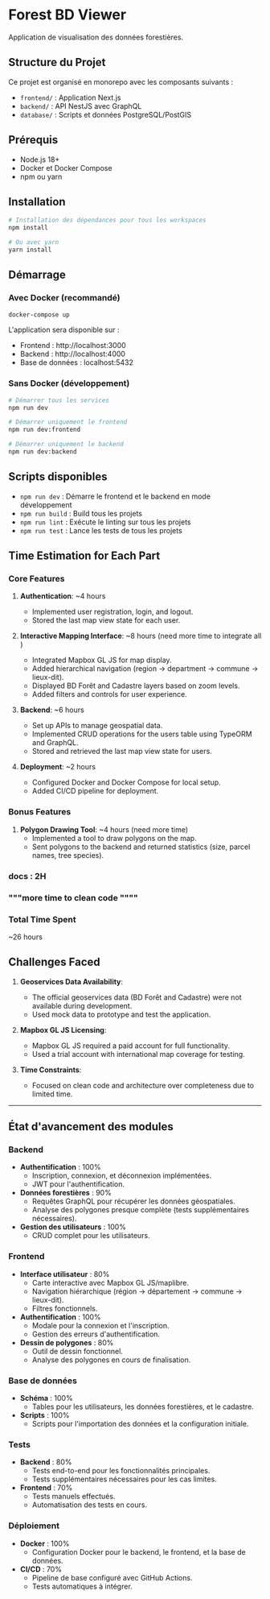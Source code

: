 # Forest BD Viewer

Application de visualisation des données forestières.

## Structure du Projet

Ce projet est organisé en monorepo avec les composants suivants :
- `frontend/` : Application Next.js
- `backend/` : API NestJS avec GraphQL
- `database/` : Scripts et données PostgreSQL/PostGIS

## Prérequis

- Node.js 18+
- Docker et Docker Compose
- npm ou yarn

## Installation

```bash
# Installation des dépendances pour tous les workspaces
npm install

# Ou avec yarn
yarn install
```

## Démarrage

### Avec Docker (recommandé)

```bash
docker-compose up
```

L'application sera disponible sur :
- Frontend : http://localhost:3000
- Backend : http://localhost:4000
- Base de données : localhost:5432

### Sans Docker (développement)

```bash
# Démarrer tous les services
npm run dev

# Démarrer uniquement le frontend
npm run dev:frontend

# Démarrer uniquement le backend
npm run dev:backend
```

## Scripts disponibles

- `npm run dev` : Démarre le frontend et le backend en mode développement
- `npm run build` : Build tous les projets
- `npm run lint` : Exécute le linting sur tous les projets
- `npm run test` : Lance les tests de tous les projets

## Time Estimation for Each Part

### Core Features
1. **Authentication**: ~4 hours
   - Implemented user registration, login, and logout.
   - Stored the last map view state for each user.

2. **Interactive Mapping Interface**: ~8 hours (need more time to integrate all )
   - Integrated Mapbox GL JS for map display.
   - Added hierarchical navigation (region → department → commune → lieux-dit).
   - Displayed BD Forêt and Cadastre layers based on zoom levels.
   - Added filters and controls for user experience.

3. **Backend**: ~6 hours
   - Set up APIs to manage geospatial data.
   - Implemented CRUD operations for the users table using TypeORM and GraphQL.
   - Stored and retrieved the last map view state for users.

4. **Deployment**: ~2 hours
   - Configured Docker and Docker Compose for local setup.
   - Added CI/CD pipeline for deployment.

### Bonus Features
1. **Polygon Drawing Tool**: ~4 hours (need more time)
   - Implemented a tool to draw polygons on the map.
   - Sent polygons to the backend and returned statistics (size, parcel names, tree species).

### docs : 2H
### """more time to clean code """"

 
### Total Time Spent
~26 hours

## Challenges Faced
1. **Geoservices Data Availability**:
   - The official geoservices data (BD Forêt and Cadastre) were not available during development.
   - Used mock data to prototype and test the application.

2. **Mapbox GL JS Licensing**:
   - Mapbox GL JS required a paid account for full functionality.
   - Used a trial account with international map coverage for testing.

3. **Time Constraints**:
   - Focused on clean code and architecture over completeness due to limited time.

---

## État d'avancement des modules

### Backend
- **Authentification** : 100%
  - Inscription, connexion, et déconnexion implémentées.
  - JWT pour l'authentification.
- **Données forestières** : 90%
  - Requêtes GraphQL pour récupérer les données géospatiales.
  - Analyse des polygones presque complète (tests supplémentaires nécessaires).
- **Gestion des utilisateurs** : 100%
  - CRUD complet pour les utilisateurs.

### Frontend
- **Interface utilisateur** : 80%
  - Carte interactive avec Mapbox GL JS/maplibre.
  - Navigation hiérarchique (région → département → commune → lieux-dit).
  - Filtres fonctionnels.
- **Authentification** : 100%
  - Modale pour la connexion et l'inscription.
  - Gestion des erreurs d'authentification.
- **Dessin de polygones** : 80%
  - Outil de dessin fonctionnel.
  - Analyse des polygones en cours de finalisation.

### Base de données
- **Schéma** : 100%
  - Tables pour les utilisateurs, les données forestières, et le cadastre.
- **Scripts** : 100%
  - Scripts pour l'importation des données et la configuration initiale.

### Tests
- **Backend** : 80%
  - Tests end-to-end pour les fonctionnalités principales.
  - Tests supplémentaires nécessaires pour les cas limites.
- **Frontend** : 70%
  - Tests manuels effectués.
  - Automatisation des tests en cours.

### Déploiement
- **Docker** : 100%
  - Configuration Docker pour le backend, le frontend, et la base de données.
- **CI/CD** : 70%
  - Pipeline de base configuré avec GitHub Actions.
  - Tests automatiques à intégrer.